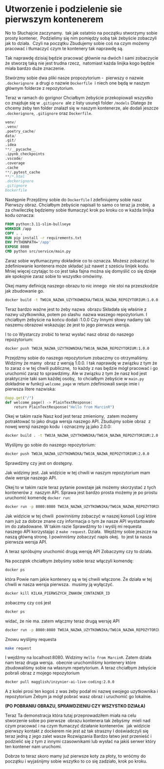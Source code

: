 # Utworzenie i podzielenie sie pierwszym kontenerem

No to Słuchajcie zaczynamy.  tak jak ostatnio na początku stworzymy sobie prosty kontener,  Podzielimy się nim pomiędzy sobą tak żebyście zobaczyli jak to działa.  Czyli na początku Zbudujemy sobie coś na czym możemy pracować i tłumaczyć czym te kontenery tak naprawdę są.

Tak naprawdę dzisiaj będzie pracować głównie na dwóch I sami zobaczycie że stworzę taką nie jest trudna rzecz,  natomiast każda linijka kogo będzie miała bardzo duże znaczenie.

Stwórzmy sobie dwa pliki nasze propozytorium -  pierwszy o nazwie `.dockerignore`  a drugi o nazwie `Dockerfile`  i niech one będą w naszym głównym folderze z repozytorium.

Teraz w ramach do gorignor Chciałbym żebyście przekopiowali wszystko co znajduje się w `.gitignore`  ale z listy usunęli folder `/models` Dlatego że chcemy żeby ten folder znalazł się w naszym kontenerze, ale dodali jeszcze `.dockerignore`, `.gitignore` oraz `Dockerfile`.

```d
venv/  
.venv/  
.poetry_cache/  
data/  
.git/  
.idea  
**/__pycache__  
.ipynb_checkpoints  
.vscode/  
.coverage  
.cache  
**/.pytest_cache  
**/*.html
.dockerignore  
.gitignore  
Dockerfile
```

Następnie Przejdźmy sobie do `Dockerfile` I zdefiniujemy sobie nasz Pierwszy obraz. Chciałbym żebyście napisali to samo co teraz ja zrobie,  a za chwileczkę będziemy sobie tłumaczyć krok po kroku co w każda linijka kodu oznacza:

```Dockerfile
FROM python:3.11-slim-bullseye  
WORKDIR /app  
COPY . .  
RUN pip install -r requirements.txt  
ENV PYTHONPATH='/app'  
EXPOSE 8080
CMD python src/service/main.py
```

Zaraz sobie wytłumaczymy dokładnie co to oznacza. Możesz zobaczyć to zdefiniowanie kontenera może składać już nawet z sześciu linijek kodu. Mniej więcej czytając to co jest taka fajna można się domyślić co się dzieje ale spokojnie zaraz sobie to wszystko omówimy.

Okej mamy definicję naszego obrazu to nic innego  nie stoi na przeszkodzie jak zbudowanie go.

```bash
docker build -t TWOJA_NAZWA_UZYTKOWNIKA/TWOJA_NAZWA_REPOZYTORIUM:1.0.0 .
```

Teraz bardzo ważne jest to żeby nazwa  obrazu Składała się właśnie z nazwy użytkownika, potem po slashu  nazwa waszego repozytorium. I chciałbym żebyście na końcu dodali :1.0.0 Czy Innymi słowy nadamy tak naszemu obrazowi wskazując że jest to jego pierwsza wersja.

I to co Wystarczy zrobić to teraz wysłać nasz obraz do naszego repozytorium:

```bash
docker push TWOJA_NAZWA_UZYTKOWNIKA/TWOJA_NAZWA_REPOZYTORIUM:1.0.0
```

Przejdźmy sobie do naszego repozytorium zobaczmy co otrzymaliśmy. Widzimy że mamy  obraz z wersją 1.0.0. I tak naprawdę w związku z tym że to zaraz o w tej chwili publiczne,  to każdy z nas będzie mógł pracować i go uruchomić zaraz to sprawdzimy. Ale w związku z tym że nasz kod jest praktycznie taki sam każdej osoby,  to chciałbym żebyście w `main.py` dokładnie w funkcji `welcome_page` w return zdefiniowali swoje imie i pierwsza litere nazwiska:

```python
@app.get("/")
def welcome_page() -> PlainTextResponse:
    return PlainTextResponse("Hello from MarcinR")
```

Okej w takim razie Nasz kod jest teraz zmieniony,  zatem możemy potraktować to jako druga wersja naszego API. Zbudujmy sobie obraz  z nowej wersji naszego kodu  i oznaczmy ją jako 2.0.0:

```bash
docker build . -t TWOJA_NAZWA_UZYTKOWNIKA/TWOJA_NAZWA_REPOZYTORIUM:2.0.0
```

Wyślijmy go sobie do naszego repozytorium:

```bash
docker push TWOJA_NAZWA_UZYTKOWNIKA/TWOJA_NAZWA_REPOZYTORIUM:2.0.0
```

Sprawdźmy czy jest on dostępny.

Jak widzimy jest. Jak widzicie w tej chwili w naszym repozytorium mam dwie wersje naszego API. 

Okej to w takim razie teraz pytanie powstaje jak możemy skorzystać z tych kontenerów z  naszym API. Sprawa jest bardzo prosta możemy je po prostu uruchomić komendę `docker run`:

```bash
docker run -p 8080:8080 TWOJA_NAZWA_UZYTKOWNIKA/TWOJA_NAZWA_REPOZYTORIUM:1.0.0
```

Jak widzicie w tej chwili  powinniśmy zobaczyć w naszej konsoli Logi które nam już za dobrze znane czy informacja o tym że nasze API wystartowało im do załadowane. W takim razie Sprawdźmy to i wyślij mi requesta naszego API korzystając z `make request`. Działa.  Wejdźmy sobie jeszcze na naszą główną stronę. I powinniśmy zobaczyć napis okej.  to jest ta nasza pierwsza wersja API. 

A teraz spróbujmy uruchomić drugą wersję API Zobaczymy czy to działa.

Na początek chciałbym żebyśmy sobie teraz włączyli komendę:

```bash
docker ps
```

która Powie nam jakie kontenery są w tej chwili włączone. Że działa w tej chwili w nasza wersja pierwsza.  musimy ją wyłączyć.

```bash
docker kill KILKA_PIERWSZYCH_ZNAKOW_CONTAINER_ID
```

zobaczmy czy coś jest

```bash
docker ps
```

widać, że nie ma. zatem włączmy teraz drugą wersję API

```bash
docker run -p 8080:8080 TWOJA_NAZWA_UZYTKOWNIKA/TWOJA_NAZWA_REPOZYTORIUM:2.0.0
```

Znowu wyślijmy requesta

```bash
make request
```

I wejdźmy na localhost:8080. Widzimy `Hello from MarcinR`. Zatem działa nam teraz druga wersja.  obecnie uruchomiliśmy kontenery które zbudowaliśmy sobie na własnym repetytorium. A teraz chciałbym żebyście pobrali obraz z mojego repozytorium

```bash
docker pull magglish/inzynier-ai-live-coding:2.0.0
```

A z kolei prosi ten kogoś z was żeby podał mi nazwę swojego uzytkownika i repozytorium Żebym ja mógł pobrać wasz obraz i uruchomić go lokalnie.

**(PO POBRANIU OBRAZU, SPRAWDZIENIU CZY WSZYSTKO DZIAŁA)**

Teraz Ta demonstracja która tutaj przeprowadziłem miała na celu stworzenie sobie po pierwsze  obrazu kontenera tak żebyśmy  mieli nad czym pracować i na czym tłumaczyć działanie kontenerów.  jak widzicie pierwszy kontakt z dockerem nie jest aż tak straszny I doświadczyli się teraz jedną z jego zalet wasze Rozwiązania Bardzo łatwo jest przenieść i podzielić się z tym z innymi czasownikami lub wysłać na jakiś serwer który ten kontener nam uruchomi.

Dobrze to teraz skoro mamy już pierwsze koty za płoty, to wróćmy do początku i wyjaśnijmy sobie wszytko to co się zadziało, krok po kroku.